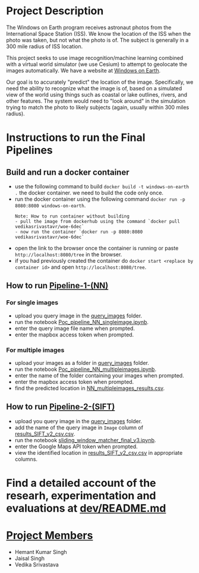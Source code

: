 # Project Description

The Windows on Earth program receives astronaut photos from the International Space Station (ISS). We know the location of the ISS when the photo was taken, but not what the photo is of. The subject is generally in a 300 mile radius of ISS location. 

This project seeks to use image recognition/machine learning combined with a virtual world simulator (we use Cesium) to attempt to geolocate the images automatically. We have a website at [Windows on Earth](https://www.windowsonearth.org/). 

Our goal is to accurately "predict" the location of the image. Specifically, we need the ability to recognize what the image is of, based on a simulated view of the world using things such as coastal or lake outlines, rivers, and other features. The system would need to "look around" in the simulation trying to match the photo to likely subjects (again, usually within 300 miles radius).

# Instructions to run the Final Pipelines

## Build and run a docker container
- use the following command to build `docker build -t windows-on-earth .` the docker container. we need to build the code only once.
- run the docker container using the following command `docker run -p 8080:8080 windows-on-earth`.
    ```
    Note: How to run container without building
    - pull the image from dockerhub using the command `docker pull vedikasrivastavr/woe-6dec`
    - now run the container `docker run -p 8080:8080 vedikasrivastavr/woe-6dec`
    ```
- open the link to the browser once the container is running or paste `http://localhost:8080/tree` in the browser.
- if you had previously created the container do `docker start <replace by container id>` and open `http://localhost:8080/tree`.


## How to run [Pipeline-1-(NN)](./pipeline-1-(NN)/)
### For single images
- upload you query image in the [query_images](./query_images/) folder.
- run the notebook [Poc_pipeline_NN_singleimage.ipynb](./pipeline-1-(NN)/Poc_pipeline_NN_singleimage.ipynb).
- enter the query image file name when prompted.
- enter the mapbox access token when prompted.

### For multiple images 
- upload your images as a folder in [query_images](./query_images/) folder.
- run the notebook [Poc_pipeline_NN_multipleimages.ipynb](./pipeline-1-(NN)/Poc_pipeline_NN_multipleimages.ipynb).
- enter the name of the folder containing your images when prompted.
- enter the mapbox access token when prompted.
- find the predicted location in [NN_multipleimages_results.csv](./pipeline-1-(NN)/NN_multipleimages_results.csv).

## How to run [Pipeline-2-(SIFT)](./pipeline-2-(SIFT)/)
- upload you query image in the [query_images](./query_images/) folder.
- add the name of the query image in `Image` column of [results_SIFT_v2_csv.csv](./pipeline-2-(SIFT)/results_SIFT_v2_csv.csv).
- run the notebook [sliding_window_matcher_final_v3.ipynb](./pipeline-2-(SIFT)/sliding_window_matcher_final_v3.ipynb).
- enter the Google Maps API token when prompted.
- view the identified location in [results_SIFT_v2_csv.csv](./pipeline-2-(SIFT)/results_SIFT_v2_csv.csv) in appropriate columns.



# Find a detailed account of the researh, experimentation and evaluations at [dev/README.md](./dev/README.md)


# [Project Members](./COLLABORATORS)

- Hemant Kumar Singh
- Jaisal Singh
- Vedika Srivastava